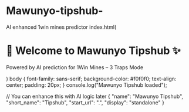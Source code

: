 # Mawunyo-tipshub-
AI enhanced 1win mines predictor
index.html( <!DOCTYPE html>
<html lang="en">
<head>
  <meta charset="UTF-8">
  <title>Mawunyo Tipshub ✨</title>
  <link rel="stylesheet" href="style.css">
</head>
<body>
  <h1>🎯 Welcome to Mawunyo Tipshub ✨</h1>
  <p>Powered by AI prediction for 1Win Mines – 3 Traps Mode</p>
  <script src="app.js"></script>
</body>
</html>)
body {
  font-family: sans-serif;
  background-color: #f0f0f0;
  text-align: center;
  padding: 20px;
}
console.log("Mawunyo Tipshub loaded");

// You can enhance this with AI logic later
{
  "name": "Mawunyo Tipshub",
  "short_name": "Tipshub",
  "start_url": ".",
  "display": "standalone"
}
